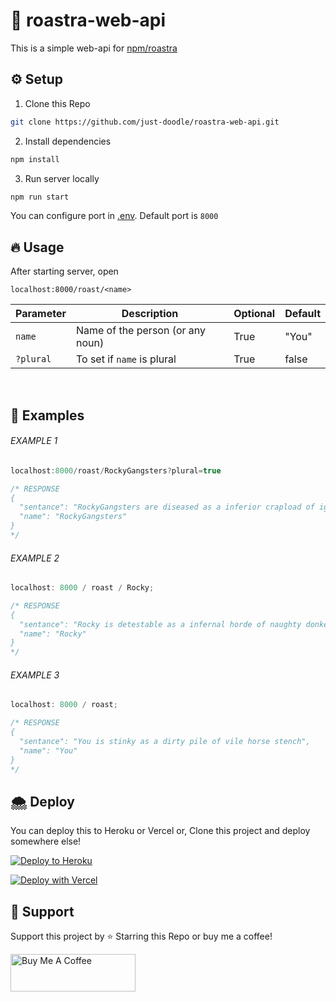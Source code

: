 # 🤡 roastra-web-api

This is a simple web-api for [npm/roastra](https://www.npmjs.com/package/roastra)
<br>

## ⚙️ Setup

1. Clone this Repo

```bash
git clone https://github.com/just-doodle/roastra-web-api.git
```

2. Install dependencies

```js
npm install
```

3. Run server locally

```js
npm run start
```

You can configure port in [.env](.env). Default port is `8000`
<br>

## 🔥 Usage

After starting server, open

```
localhost:8000/roast/<name>
```

| Parameter | Description                      | Optional | Default |
| --------- | -------------------------------- | -------- | ------- |
| `name`    | Name of the person (or any noun) | True     | "You"   |
| `?plural` | To set if `name` is plural       | True     | false   |

<br>

## 🔨 Examples

###### EXAMPLE 1

```js
localhost:8000/roast/RockyGangsters?plural=true

/* RESPONSE
{
  "sentance": "RockyGangsters are diseased as a inferior crapload of ignorant snake scrotum",
  "name": "RockyGangsters"
}
*/
```

###### EXAMPLE 2

```js
localhost: 8000 / roast / Rocky;

/* RESPONSE
{  
  "sentance": "Rocky is detestable as a infernal horde of naughty donkey toenails",
  "name": "Rocky"
}
*/
```

###### EXAMPLE 3

```js
localhost: 8000 / roast;

/* RESPONSE
{
  "sentance": "You is stinky as a dirty pile of vile horse stench",
  "name": "You"
}
*/
```

## 🌨️ Deploy

You can deploy this to Heroku or Vercel or, Clone this project and deploy somewhere else!

[![Deploy to Heroku](https://www.herokucdn.com/deploy/button.png)](https://heroku.com/deploy)

[![Deploy with Vercel](https://vercel.com/button)](https://vercel.com/new/clone?repository-url=https%3A%2F%2Fgithub.com%2Fjust-doodle%2Froastra-web-api)

## 💪 Support

Support this project by ⭐ Starring this Repo or buy me a coffee!

<a href="https://www.buymeacoffee.com/harrytom" target="_blank"><img width="200" src="https://cdn.buymeacoffee.com/buttons/v2/default-yellow.png" alt="Buy Me A Coffee" style="height: 60px !important;width: 200px !important;" ></a>

